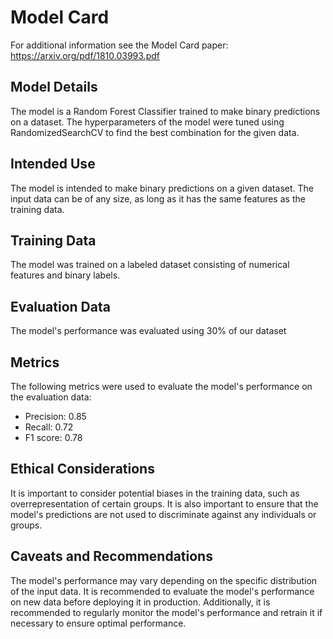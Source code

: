 # Model Card

For additional information see the Model Card paper: https://arxiv.org/pdf/1810.03993.pdf

## Model Details
The model is a Random Forest Classifier trained to make binary predictions on a dataset. The hyperparameters of the model were tuned using RandomizedSearchCV to find the best combination for the given data.

## Intended Use
The model is intended to make binary predictions on a given dataset. The input data can be of any size, as long as it has the same features as the training data.

## Training Data
The model was trained on a labeled dataset consisting of numerical features and binary labels.

## Evaluation Data
The model's performance was evaluated using 30% of our dataset

## Metrics
The following metrics were used to evaluate the model's performance on the evaluation data:
- Precision: 0.85
- Recall: 0.72
- F1 score: 0.78

## Ethical Considerations
It is important to consider potential biases in the training data, such as overrepresentation of certain groups. It is also important to ensure that the model's predictions are not used to discriminate against any individuals or groups.

## Caveats and Recommendations
The model's performance may vary depending on the specific distribution of the input data. It is recommended to evaluate the model's performance on new data before deploying it in production. Additionally, it is recommended to regularly monitor the model's performance and retrain it if necessary to ensure optimal performance.

